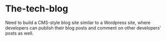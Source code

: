 # The-tech-blog
Need to build a CMS-style blog site similar to a Wordpress site, where developers can publish their blog posts and comment on other developers’ posts as well.
